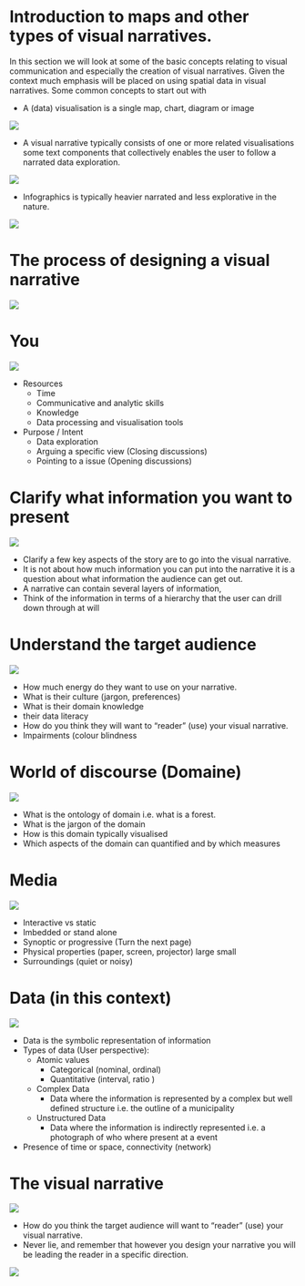 # Introduction to maps and other types of visual narratives.
In this section we will look at some of the basic concepts relating to visual communication and especially the creation of visual narratives. Given the context much emphasis will be placed on using spatial data in visual narratives. 
Some common concepts to start out with

* A (data) visualisation is a single map, chart, diagram or image 

![](https://geoinformatik.github.io/webbooks/GIS_VIZ/viz_res/visualisation.jpg)

* A visual narrative typically consists of one or more related visualisations some text components that collectively enables the user to follow a narrated data exploration. 

![](https://geoinformatik.github.io/webbooks/GIS_VIZ/viz_res/visual_narativ.jpg)

* Infographics is typically heavier narrated and less explorative in the nature.

![](https://geoinformatik.github.io/webbooks/GIS_VIZ/viz_res/infographics.jpg)


# The process of designing a visual narrative

![](https://geoinformatik.github.io/webbooks/GIS_VIZ/viz_res/designProcess_large.png)

# You
![](https://geoinformatik.github.io/webbooks/GIS_VIZ/viz_res/DesignProcesStep1.png)
* Resources
  * Time
  * Communicative and analytic skills
  * Knowledge
  * Data processing and visualisation tools
* Purpose / Intent
  * Data exploration
  * Arguing a specific view (Closing discussions)
  * Pointing to a issue (Opening discussions)



# Clarify what information you want to present
![](https://geoinformatik.github.io/webbooks/GIS_VIZ/viz_res/DesignProcesStep2.png)
*  Clarify a few key aspects of the story are to go into the visual narrative.
*  It is not about how much information you can put into the narrative it is a question about what information the audience can get out.
*  A narrative can contain several layers of information, 
*  Think of the information in terms of a hierarchy that the user can drill down through at will



# Understand the target audience
![](https://geoinformatik.github.io/webbooks/GIS_VIZ/viz_res/DesignProcesStep3.png)
* How much energy do they want to use on your narrative.
* What is their culture (jargon, preferences) 
* What is their domain knowledge
* their data literacy
* How do you think they will want to “reader” (use) your visual narrative. 
* Impairments (colour blindness



# World of discourse (Domaine)
![](https://geoinformatik.github.io/webbooks/GIS_VIZ/viz_res/DesignProcesStep4.png)
* What is the ontology of domain i.e. what is a forest.
* What is the jargon of the domain
* How is this domain typically visualised
* Which aspects of the domain can quantified and by which measures



# Media
![](https://geoinformatik.github.io/webbooks/GIS_VIZ/viz_res/DesignProcesStep5.png)
* Interactive vs static
* Imbedded or stand alone
* Synoptic or progressive (Turn the next page)
* Physical properties (paper, screen, projector) large small
* Surroundings (quiet or noisy)



# Data (in this context)
![](https://geoinformatik.github.io/webbooks/GIS_VIZ/viz_res/DesignProcesStep6.png)
* Data is the symbolic representation of information
* Types of data (User perspective):
  * Atomic values
    * Categorical (nominal, ordinal)
    * Quantitative (interval, ratio )
  * Complex Data
    * Data where the information is represented by a complex but well defined structure i.e. the outline of a municipality
  * Unstructured Data
    * Data where the information is indirectly represented i.e. a photograph of who where present at a event
 * Presence of time or space, connectivity (network)

# The visual narrative

![](https://geoinformatik.github.io/webbooks/GIS_VIZ/viz_res/DesignProcesStep7.png)
* How do you think the target audience will want to “reader” (use) your visual narrative. 
* Never lie, and remember that however you design your narrative you will be leading the reader in a specific direction. 

![](https://geoinformatik.github.io/webbooks/GIS_VIZ/viz_res/map1.jpg)







